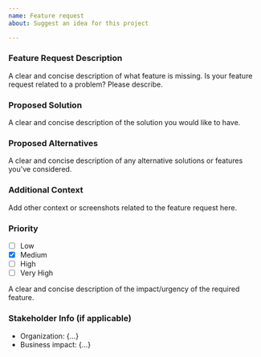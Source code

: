 ```yaml
---
name: Feature request
about: Suggest an idea for this project

---
```

### **Feature Request Description**
A clear and concise description of what feature is missing.
Is your feature request related to a problem? Please describe.

### **Proposed Solution**
A clear and concise description of the solution you would like to have.

### **Proposed Alternatives**
A clear and concise description of any alternative solutions or features you've considered.

### **Additional Context**
Add other context or screenshots related to the feature request here.

### **Priority**
- [ ] Low
- [x] Medium
- [ ] High
- [ ] Very High

A clear and concise description of the impact/urgency of the required feature.

### **Stakeholder Info** (if applicable)

- Organization: {...}
- Business impact: {...}

